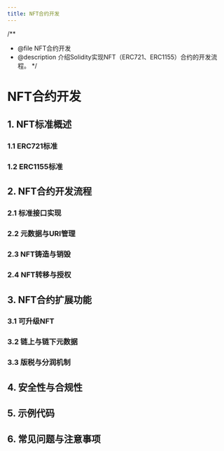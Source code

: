 ```yaml
---
title: NFT合约开发
---
```


/**
 * @file NFT合约开发
 * @description 介绍Solidity实现NFT（ERC721、ERC1155）合约的开发流程。
 */

# NFT合约开发

## 1. NFT标准概述

### 1.1 ERC721标准

### 1.2 ERC1155标准

## 2. NFT合约开发流程

### 2.1 标准接口实现

### 2.2 元数据与URI管理

### 2.3 NFT铸造与销毁

### 2.4 NFT转移与授权

## 3. NFT合约扩展功能

### 3.1 可升级NFT

### 3.2 链上与链下元数据

### 3.3 版税与分润机制

## 4. 安全性与合规性

## 5. 示例代码

## 6. 常见问题与注意事项 